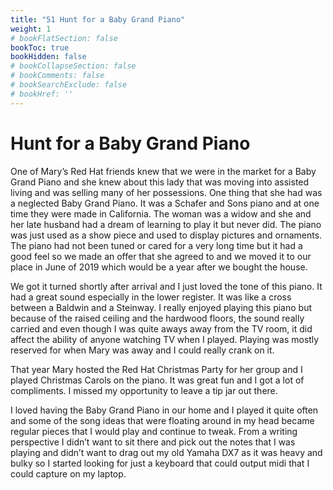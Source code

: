 ```yaml
---
title: "51 Hunt for a Baby Grand Piano"
weight: 1
# bookFlatSection: false
bookToc: true
bookHidden: false
# bookCollapseSection: false
# bookComments: false
# bookSearchExclude: false
# bookHref: ''
---
```

# Hunt for a Baby Grand Piano
One of Mary’s Red Hat friends knew that we were in the market for a Baby Grand Piano and she knew about this lady that was moving into assisted living and was selling many of her possessions. One thing that she had was a neglected Baby Grand Piano. It was a Schafer and Sons piano and at one time they were made in California. The woman was a widow and she and her late husband had a dream of learning to play it but never did. The piano was just used as a show piece and used to display pictures and ornaments. The piano had not been tuned or cared for a very long time but it had a good feel so we made an offer that she agreed to and we moved it to our place in June of 2019 which would be a year after we bought the house.

We got it turned shortly after arrival and I just loved the tone of this piano. It had a great sound especially in the lower register. It was like a cross between a Baldwin and a Steinway. I really enjoyed playing this piano but because of the raised ceiling and the hardwood floors, the sound really carried and even though I was quite aways away from the TV room, it did affect the ability of anyone watching TV when I played. Playing was mostly reserved for when Mary was away and I could really crank on it.

That year Mary hosted the Red Hat Christmas Party for her group and I played Christmas Carols on the piano. It was great fun and I got a lot of compliments. I missed my opportunity to leave a tip jar out there. 

I loved having the Baby Grand Piano in our home and I played it quite often and some of the song ideas that were floating around in my head became regular pieces that I would play and continue to tweak. From a writing perspective I didn’t want to sit there and pick out the notes that I was playing and didn’t want to drag out my old Yamaha DX7 as it was heavy and bulky so I started looking for just a keyboard that could output midi that I could capture on my laptop.